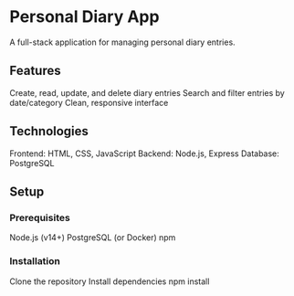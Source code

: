 # Personal Diary App

A full-stack application for managing personal diary entries.

## Features
Create, read, update, and delete diary entries
Search and filter entries by date/category
Clean, responsive interface

## Technologies
Frontend: HTML, CSS, JavaScript
Backend: Node.js, Express
Database: PostgreSQL

## Setup

### Prerequisites
Node.js (v14+)
PostgreSQL (or Docker)
npm

### Installation
Clone the repository
Install dependencies
npm install